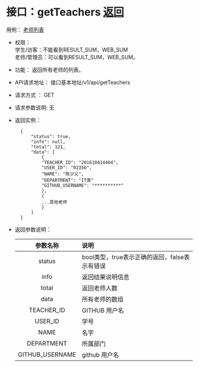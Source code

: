 # 接口：getTeachers  [返回](../README.md)
用例： [老师列表](../用例/老师列表.md)

- 权限：<br>
    学生/访客：不能看到RESULT_SUM，WEB_SUM<br>
    老师/管理员：可以看到RESULT_SUM，WEB_SUM。

- 功能：
    返回所有老师的列表。

- API请求地址：
   接口基本地址/v1/api/getTeachers

- 请求方式 ：
    GET

- 请求参数说明:
    无

- 返回实例：

        {
            "status": true,
            "info": null,
            "total": 121,
            "data": [
                {
                "TEACHER_ID": "201610414404",
                "USER_ID": "02356",
                "NAME": "陈少义",
                "DEPARTMENT": "IT类"
                "GITHUB_USERNAME": "**********"
                },
                {
                ...其他老师
                }
            ]
        }

- 返回参数说明：

  |参数名称|说明|
  |:---------:|:--------------------------------------------------------|
  |status|bool类型，true表示正确的返回，false表示有错误|
  |info|返回结果说明信息|
  |total|返回老师人数|
  |data|所有老师的数组|
  |TEACHER_ID|GITHUB 用户名|
  |USER_ID|学号|
  |NAME| 名字|
  |DEPARTMENT|所属部门|
  |GITHUB_USERNAME|github 用户名|
